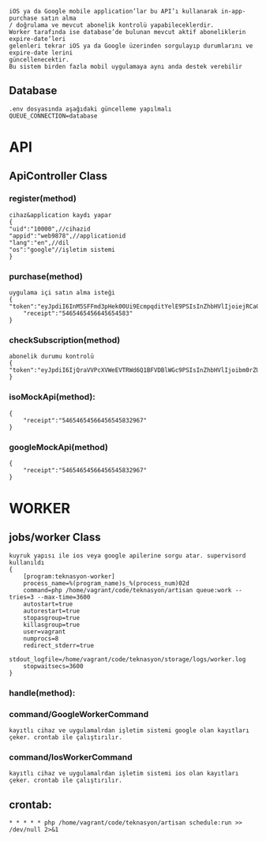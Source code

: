     iOS ya da Google mobile application’lar bu API’ı kullanarak in-app-purchase satın alma
    / doğrulama ve mevcut abonelik kontrolü yapabileceklerdir.
    Worker tarafında ise database’de bulunan mevcut aktif aboneliklerin expire-date’leri
    gelenleri tekrar iOS ya da Google üzerinden sorgulayıp durumlarını ve expire-date lerini
    güncellenecektir.
    Bu sistem birden fazla mobil uygulamaya aynı anda destek verebilir
## Database
    .env dosyasında aşağıdaki güncelleme yapılmalı
    QUEUE_CONNECTION=database
# API
## ApiController Class
### register(method)
    cihaz&application kaydı yapar
	{
	"uid":"10000",//cihazid
	"appid":"web9878",//applicationid
	"lang":"en",//dil
	"os":"google"//işletim sistemi
	}
### purchase(method)
    uygulama içi satın alma isteği
	{	"token":"eyJpdiI6InM5SFFmd3pHek00Ui9EcmpqditYelE9PSIsInZhbHVlIjoiejRCaGNqbU1HL3d6MWlLSE15Mk0ydVgxOC83Q2c5Zk5ZRENkUFNOWTVTdz0iLCJtYWMiOiI4NGQ4OWJkY2RmY2VmMTVkMGE5ODY5YTA1NjZiMTk2MjI5NTBhOWY0YWU1YjY3NDVjZDJmNDVkNjg2ZmEwZDY5In0=",
		"receipt":"5465465456645654583"
	}
### checkSubscription(method)
    abonelik durumu kontrolü
	{	"token":"eyJpdiI6IjQraVVPcXVWeEVTRWd6Q1BFVDBlWGc9PSIsInZhbHVlIjoibm0rZUEvZngxVkNNSjgwUWRYSEd3Qkx6SUJaeGVnUlA0TFRuNkxuQ2oyZz0iLCJtYWMiOiI4Y2MwZGUyMDE1ZjM0MzA3MzljOTk1ZWYwNTA4OTEyMDBmY2E2YjJmZjFiMDU2NGY3NWZlOWZjMTkwMjVlZDRk0="
	}	
### isoMockApi(method):
    {
        "receipt":"54654654566456545832967"
    }
### googleMockApi(method)
    {
        "receipt":"54654654566456545832967"
    }

# WORKER
## jobs/worker Class
    kuyruk yapısı ile ios veya google apilerine sorgu atar. supervisord kullanıldı
    {
        [program:teknasyon-worker]
        process_name=%(program_name)s_%(process_num)02d
        command=php /home/vagrant/code/teknasyon/artisan queue:work --tries=3 --max-time=3600
        autostart=true
        autorestart=true
        stopasgroup=true
        killasgroup=true
        user=vagrant
        numprocs=8
        redirect_stderr=true
        stdout_logfile=/home/vagrant/code/teknasyon/storage/logs/worker.log
        stopwaitsecs=3600
    }

### handle(method):
### command/GoogleWorkerCommand 
    kayıtlı cihaz ve uygulamalrdan işletim sistemi google olan kayıtları çeker. crontab ile çalıştırılır.
### command/IosWorkerCommand 
    kayıtlı cihaz ve uygulamalrdan işletim sistemi ios olan kayıtları çeker. crontab ile çalıştırılır.
## crontab:
    * * * * * php /home/vagrant/code/teknasyon/artisan schedule:run >> /dev/null 2>&1
